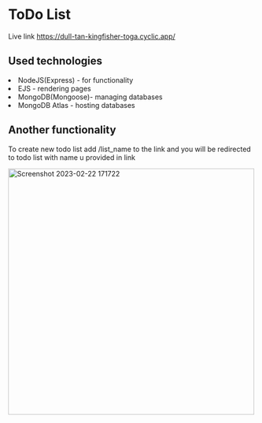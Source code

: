 # ToDo List

Live link https://dull-tan-kingfisher-toga.cyclic.app/

## Used technologies 
<li>NodeJS(Express) - for functionality</li>
<li>EJS - rendering pages</li>
<li>MongoDB(Mongoose)- managing databases</li>
<li>MongoDB Atlas - hosting databases</li>

## Another functionality
To create new todo list add /list_name to the link and you will be redirected to todo list with name u provided in link

<img width="500" alt="Screenshot 2023-02-22 171722" src="https://user-images.githubusercontent.com/125278159/220687912-4f34de08-0339-40a0-b7dd-fcc9c4647257.png">
